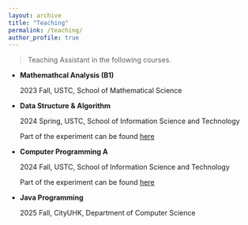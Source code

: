 ```yaml
---
layout: archive
title: "Teaching"
permalink: /teaching/
author_profile: true
---
```


> Teaching Assistant in the following courses.

- **Mathemathcal Analysis (B1)**
    
    2023 Fall, USTC, School of Mathematical Science

- **Data Structure & Algorithm**

    2024 Spring, USTC, School of Information Science and Technology

    Part of the experiment can be found [here](https://github.com/qirunzeng/USTC-DSA-2024Spring)

- **Computer Programming A**

    2024 Fall, USTC, School of Information Science and Technology

    Part of the experiment can be found [here](https://github.com/qirunzeng/USTC-ComputerProgrammingA-2024Fall)

- **Java Programming**

    2025 Fall, CityUHK, Department of Computer Science